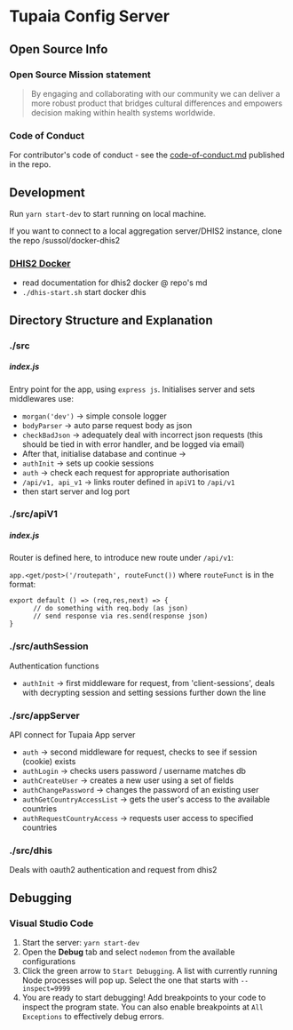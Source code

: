 # Tupaia Config Server

## Open Source Info

### Open Source Mission statement

> By engaging and collaborating with our community we can deliver a more robust product that bridges cultural differences and empowers decision making within health systems worldwide.

### Code of Conduct

For contributor's code of conduct - see the [code-of-conduct.md](https://gitlab.com/beyond-essential/tupaia/blob/master/code-of-conduct.md) published in the repo.

## Development

Run `yarn start-dev` to start running on local machine.

If you want to connect to a local aggregation server/DHIS2 instance, clone the repo /sussol/docker-dhis2

### [DHIS2 Docker](https://github.com/sussol/docker-dhis2)

- read documentation for dhis2 docker @ repo's md
- `./dhis-start.sh` start docker dhis

## Directory Structure and Explanation

### ./src

##### index.js

Entry point for the app, using `express js`. Initialises server and sets middlewares use:

- `morgan('dev')` -> simple console logger
- `bodyParser` -> auto parse request body as json
- `checkBadJson` -> adequately deal with incorrect json requests (this should be tied in with error handler, and be logged via email)
- After that, initialise database and continue ->
- `authInit` -> sets up cookie sessions
- `auth` -> check each request for appropriate authorisation
- `/api/v1, api_v1` -> links router defined in `apiV1` to `/api/v1`
- then start server and log port

### ./src/apiV1

##### index.js

Router is defined here, to introduce new route under `/api/v1`:

`app.<get/post>('/routepath', routeFunct())` where `routeFunct` is in the format:

```
export default () => (req,res,next) => {
      // do something with req.body (as json)
      // send response via res.send(response json)
}
```

### ./src/authSession

Authentication functions

- `authInit` -> first middleware for request, from 'client-sessions', deals with decrypting session and setting sessions further down the line

### ./src/appServer

API connect for Tupaia App server

- `auth` -> second middleware for request, checks to see if session (cookie) exists
- `authLogin` -> checks users password / username matches db
- `authCreateUser` -> creates a new user using a set of fields
- `authChangePassword` -> changes the password of an existing user
- `authGetCountryAccessList` -> gets the user's access to the available countries
- `authRequestCountryAccess` -> requests user access to specified countries

### ./src/dhis

Deals with oauth2 authentication and request from dhis2

## Debugging

### Visual Studio Code

1. Start the server: `yarn start-dev`
2. Open the **Debug** tab and select `nodemon` from the available configurations
3. Click the green arrow to `Start Debugging`. A list with currently running Node processes will pop up. Select the one that starts with `--inspect=9999`
4. You are ready to start debugging! Add breakpoints to your code to inspect the program state. You can also enable breakpoints at `All Exceptions` to effectively
   debug errors.
